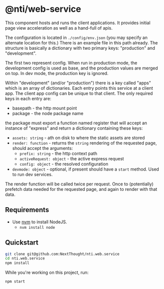 # @nti/web-service

This component hosts and runs the client applications. It provides initial page view acceleration as well as a hand-full of apis.

The configuration is located in `./config/env.json` (you may specify an alternate location for this.) There is an example file in this path already. The structure is basically a dictionary with two primary keys: "production" and "development".

The first two represent config. When run in production mode, the development config is used as base, and the production values are merged on top. In dev mode, the production key is ignored.

Within "development" (and/or "production") there is a key called "apps" which is an array of dictionaries. Each entry points this service at a client app. The client app config can be unique to that client. The only required keys in each entry are:

- basepath - the http mount point
- package - the node package name

the package must export a function named register that will accept an instance of "express" and return a dictionary containing these keys:

- `assets: string` - ath on disk to where the static assets are stored
- `render: function` - returns the `string` rendering of the requested page, should accept the arguments:
  - `prefix: string` - the http context path
  - `activeRequest: object` - the active express request
  - `config: object` - the resolved configuration
- `devmode: object` - optional, if present should have a `start` method. Used to run dev services.

The render function will be called twice per request. Once to (potentially) prefetch data needed for the requested page, and again to render with that data.

## Requirements

- Use [nvm](https://github.com/nvm-sh/nvm) to install NodeJS.
  - `nvm install node`

## Quickstart

```bash
git clone git@github.com:NextThought/nti.web.service
cd nti.web.service
npm install
```

While you're working on this project, run:

```bash
npm start
```
